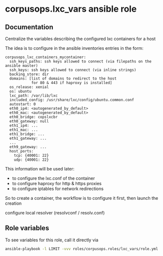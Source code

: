 # corpusops.lxc_vars ansible role

## Documentation

Centralize the variables describing the configured lxc containers for a host

The idea is to configure in the ansible inventories entries in the form:
```
corpusops_lxc_containers_mycontainer:
  ssh_keys_paths: ssh keys allowed to connect (via filepaths on the ansible master)
  ssh_keys: ssh keys allowed to connect (via inline strings)
  backing_store: dir
  domains: [list of domains to redirect to the host
            for 80 & 443 if haproxy is installed]
  os_release: xenial
  os: ubuntu
  lxc_path: /var/lib/lxc
  included_config: /usr/share/lxc/config/ubuntu.common.conf
  autostart: 0
  eth0_ip4: <autogenerated_by_default>
  eth0_mac: <autogenerated_by_default>
  eth0_bridge: copslxcbr
  eth0_gateway: null
  eth1_ip4: ...
  eth1_mac: ...
  eth1_bridge: ...
  eth1_gateway: ...
  ...
  eth9_gateway: ...
  host_ports:
    tcp: {40001: 22}
    udp: {40001: 22}
```

This information will be used later:

  - to configure the lxc.conf of the container
  - to configure haproxy for http & https proxies
  - to configure iptables for network redirections

So to create a container, the workflow is to configure it first, then launch the creation

configure local resolver (resolvconf / resolv.conf)

## Role variables
To see variables for this role, call it directly via
```bash
ansible-playbook -l LIMIT -vvv roles/corpusops.roles/lxc_vars/role.yml
```
